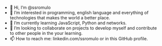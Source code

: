 - 👋 Hi, I’m @ssromulo
- 👀 I’m interested in programming, english language and everything of technologies that makes the world a better place.
- 🌱 I’m currently learning JavaScript, Python and networks.
- 💞️ I’m looking to collaborate on projects to develop myself and contribute to other people in the your learning.
- 📫 How to reach me: linkedin.com/ssromulo or in this GitHub profile.

<!---
ssromulo/ssromulo is a ✨ special ✨ repository because its `README.md` (this file) appears on your GitHub profile.
You can click the Preview link to take a look at your changes.
--->
